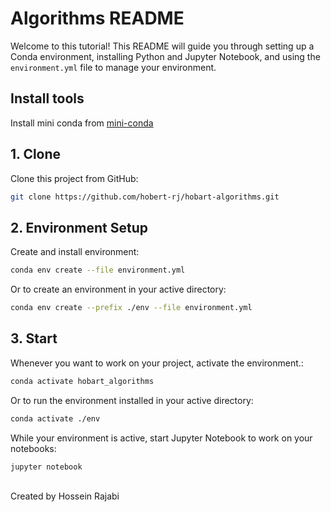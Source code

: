 # Algorithms README

Welcome to this tutorial! This README will guide you through setting up a Conda environment, installing Python and Jupyter Notebook, and using the `environment.yml` file to manage your environment.

## Install tools

Install mini conda from [mini-conda](https://docs.conda.io/en/latest/miniconda.html)

## 1. Clone

Clone this project from GitHub:
```bash
git clone https://github.com/hobert-rj/hobart-algorithms.git
```

## 2. Environment Setup

Create and install environment:

```bash
conda env create --file environment.yml
```

Or to create an environment in your active directory:

```bash
conda env create --prefix ./env --file environment.yml
```

## 3. Start

Whenever you want to work on your project, activate the environment.:

```bash
conda activate hobart_algorithms
```

Or to run the environment installed in your active directory:

```bash
conda activate ./env
```

While your environment is active, start Jupyter Notebook to work on your notebooks:

```bash
jupyter notebook
```

<br>
Created by Hossein Rajabi
